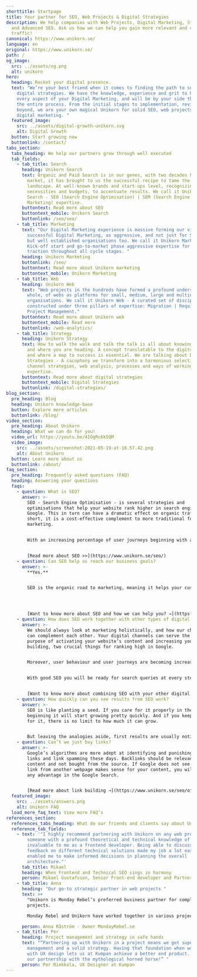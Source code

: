 ```yaml
---
shorttitle: Startpage
title: Your partner for SEO, Web Projects & Digital Strategies
description: We help companies with Web Projects, Digital Marketing, Strategies
  and Advanced SEO. Ask us how we can help you gain more relevant and converting
  traffic!
canonical: https://www.unikorn.se/
language: en
original: https://www.unikorn.se/
path: /
og_image:
  src: ../assets/og.png
  alt: unikorn
hero:
  heading: Rocket your digital presence.
  text: "We’re your best friend when it comes to finding the path to successful
    digital strategies. We have the knowledge, experience and grit to handle
    every aspect of your Digital Marketing, and will be by your side throughout
    the entire process. From the initial stages to implementation, revisions and
    beyond, we are your own magical Unikorn for solid SEO, web projects and
    digital marketing. "
  featured_image:
    src: ../assets/digital-growth-unikorn.svg
    alt: Digital Growth
  button: Start growing now
  buttonlink: /contact/
tabs_section:
  tabs_heading: We help our partners grow through well executed
  tab_fields:
    - tab_title: Search
      heading: Unikorn Search
      text: Organic and Paid Search is in our genes, with two decades handling the
        market, it has brought to us the successful recipe to tame the search
        landscape. At well-known brands and start-ups level, recognizing their
        necessities and budgets, to accentuate results. We call it Unikorn
        Search - SEO (Search Engine Optimisation) | SEM (Search Engine
        Marketing) expertise.
      buttontext: Read more about SEO
      buttontext_mobile: Unikorn Search
      buttonlink: /seo/seo/
    - tab_title: Marketing
      text: "Our Digital Marketing experience is massive forming our view of
        successful Digital Marketing, as aggressive, and not just for Start-ups,
        but well established organisations too. We call it Unikorn Marketing -
        Kick-off start and go-to-market phase aggressive expertise for full
        traction throughout all cycle stages. "
      heading: Unikorn Marketing
      buttonlink: /seo/
      buttontext: Read more about Unikorn marketing
      buttontext_mobile: Unikorn Marketing
    - tab_title: Web
      heading: Unikorn Web
      text: "Web projects in the hundreds have formed a profound understanding, as a
        whole, of webs as platforms for small, medium, large and multinational
        organisations. We call it Unikorn Web - A curated set of disciplines
        constructed under three pillars of expertise: Migration | Requirements |
        Project Management."
      buttontext: Read more about Unikorn web
      buttontext_mobile: Read more
      buttonlink: /web-analytics/
    - tab_title: Strategy
      heading: Unikorn Strategy
      text: How to walk the walk and talk the talk is all about knowing who you are
        and where you are heading. A concept translatable to the digital scene
        and where a map to success is essential. We are talking about Digital
        Strategies - A cacophony we transform into a harmonious selection of
        channel strategies, web analysis, processes and ways of working
        expertise.
      buttontext: Read more about digital strategies
      buttontext_mobile: Digital Strategies
      buttonlink: /digital-strategies/
blog_section:
  pre_heading: Blog
  heading: Unikorn knowledge-base
  button: Explore more articles
  buttonlink: /blog/
video_section:
  pre_heading: About Unikorn
  heading: What we can do for you!
  video_url: https://youtu.be/4IOgRc6k5QM
  video_image:
    src: ../assets/screenshot-2021-05-19-at-16.57.42.png
    alt: About Unikorn
  button: Learn more about us
  buttonlink: /about/
faq_section:
  pre_heading: Frequently asked questions (FAQ)
  heading: Answering your questions
  faqs:
    - question: What is SEO?
      answer: >-
        SEO - Search Engine Optimisation - is several strategies and
        optimisations that help your website rank higher in search engines like
        Google. This in turn can have a dramatic effect on organic traffic. In
        short, it is a cost-effective complement to more traditional forms of
        marketing.


        W﻿ith an increasing percentage of user journeys beginning with a query in a search engine, it is becoming integral for websites and companies to be visible on the results pages. 


        [Read more about SEO >>](https://www.unikorn.se/seo/)
    - question: Can SEO help us reach our business goals?
      answer: >-
        **Yes.** 


        SEO is the organic road to marketing, meaning it helps your customer find you. In this way, you don't have to rely on on large billboards or clever ads in social media feeds. I﻿t's not unusual for good SEO to drive around 60% of a website's traffic. In other words, it is one of the biggest digital marketing channels today. 




        [Want to know more about SEO and how we can help you? →](https://www.unikorn.se/seo/)
    - question: How does SEO work together with other types of digital marketing?
      answer: >-
        We should always look at marketing holistically, and how our channels
        can complement each other. Your digital channels can serve the double
        purpose of activating your website’s content and increasing your link
        building, two crucial things for ranking high in Google.


        Moreover, user behaviour and user journeys are becoming increasingly complex. They move between channels in unpredictable ways, both digital and analogue. Therefore it is important to have digital strategies that cater to these movements and that create seamless experiences.


        With good SEO you will be ready for search queries at every step of the user journey, no matter which channel your users came from, leading to higher conversion rates and more loyal users.


        [W﻿ant to know more about combining SEO with your other digital channels? →](https://www.unikorn.se/seo/omni-channel/)
    - question: How quickly can you see results from SEO work?
      answer: >-
        SEO is like planting a seed. If you care for it properly in the
        beginning it will start growing pretty quickly. And if you keep caring
        for it, there is no limit to how much it can grow.


        But leaving the analogies aside, first results are usually noticeable around two weeks after you begin implementing an SEO strategy.
    - question: Can’t we just buy links?
      answer: >-
        Google’s algorithms are more adept at identifying and punishing bought
        links and link spamming these days. Backlinks should be relevant to your
        content and not bought from the source. If Google does not see why the
        link from another webpage makes sense for your content, you will not get
        any advantage in the Google Search.


        [R﻿ead more about link building →](https://www.unikorn.se/seo/off-page/)
  featured_image:
    src: ../assets/answers.png
    alt: Unikorn FAQ
  load_more_faq_text: View more FAQ’s
references_section:
  references_tabs_heading: What do our friends and clients say about Unikorn
  reference_tab_fields:
    - text: '"I highly recommend partnering with Unikorn on any web project. Having
        someone with a profound theoretical and technical knowledge of SEO was
        invaluable to me as a frontend developer. Being able to discuss and get
        feedback on different technical solutions made my job a lot easier and
        enabled me to make informed decisions in planning the overall
        architecture."'
      tab_title: Mikael
      heading: When Frontend and Technical SEO sings in harmony
      person: Mikael Gustafsson, Senior Front-end developer and Partner @ Weahead AB
    - tab_title: Anna
      heading: "Our go-to strategic partner in web projects "
      text: >+
        "Unikorn is Monday Rebel’s preferred business partner for complex web
        projects. 

        Monday Rebel and Unikorn have worked together in various projects, where Unikorn has proven to be very comfortable with complex business models, while always keeping a laser focus on the end user."

      person: Anna Råström - Owner MondayRebel.se
    - tab_title: Per
      heading: Project management and strategy in safe hands
      text: "“Partnering up with Unikorn in a project means we get superb project
        management and a solid strategy. Having that foundation when working
        with UX design lets us at Kumpan achieve a better end product. Long live
        our partnership with the mythological horned horse!” "
      person: Per Riekkola, UX Designer at Kumpan
---
```

